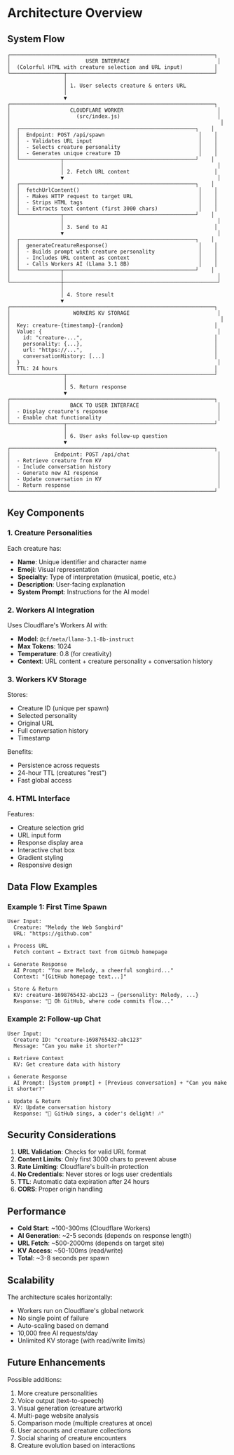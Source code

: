 # Architecture Overview

## System Flow

```
┌─────────────────────────────────────────────────────────────────┐
│                        USER INTERFACE                            │
│  (Colorful HTML with creature selection and URL input)          │
└─────────────────┬───────────────────────────────────────────────┘
                  │
                  │ 1. User selects creature & enters URL
                  │
                  ▼
┌─────────────────────────────────────────────────────────────────┐
│                   CLOUDFLARE WORKER                              │
│                     (src/index.js)                               │
│                                                                   │
│  ┌────────────────────────────────────────────────────────┐    │
│  │  Endpoint: POST /api/spawn                              │    │
│  │  - Validates URL input                                  │    │
│  │  - Selects creature personality                         │    │
│  │  - Generates unique creature ID                         │    │
│  └─────────────┬──────────────────────────────────────────┘    │
│                │                                                 │
│                │ 2. Fetch URL content                           │
│                ▼                                                 │
│  ┌────────────────────────────────────────────────────────┐    │
│  │  fetchUrlContent()                                      │    │
│  │  - Makes HTTP request to target URL                     │    │
│  │  - Strips HTML tags                                     │    │
│  │  - Extracts text content (first 3000 chars)             │    │
│  └─────────────┬──────────────────────────────────────────┘    │
│                │                                                 │
│                │ 3. Send to AI                                  │
│                ▼                                                 │
│  ┌────────────────────────────────────────────────────────┐    │
│  │  generateCreatureResponse()                             │    │
│  │  - Builds prompt with creature personality              │    │
│  │  - Includes URL content as context                      │    │
│  │  - Calls Workers AI (Llama 3.1 8B)                      │    │
│  └─────────────┬──────────────────────────────────────────┘    │
│                │                                                 │
└────────────────┼─────────────────────────────────────────────────┘
                 │
                 │ 4. Store result
                 ▼
┌─────────────────────────────────────────────────────────────────┐
│                    WORKERS KV STORAGE                            │
│                                                                   │
│  Key: creature-{timestamp}-{random}                             │
│  Value: {                                                        │
│    id: "creature-...",                                          │
│    personality: {...},                                          │
│    url: "https://...",                                          │
│    conversationHistory: [...]                                   │
│  }                                                               │
│  TTL: 24 hours                                                  │
└─────────────────┬───────────────────────────────────────────────┘
                  │
                  │ 5. Return response
                  ▼
┌─────────────────────────────────────────────────────────────────┐
│                   BACK TO USER INTERFACE                         │
│  - Display creature's response                                   │
│  - Enable chat functionality                                     │
└─────────────────┬───────────────────────────────────────────────┘
                  │
                  │ 6. User asks follow-up question
                  ▼
┌─────────────────────────────────────────────────────────────────┐
│              Endpoint: POST /api/chat                            │
│  - Retrieve creature from KV                                     │
│  - Include conversation history                                  │
│  - Generate new AI response                                      │
│  - Update conversation in KV                                     │
│  - Return response                                               │
└─────────────────────────────────────────────────────────────────┘
```

## Key Components

### 1. Creature Personalities

Each creature has:
- **Name**: Unique identifier and character name
- **Emoji**: Visual representation
- **Specialty**: Type of interpretation (musical, poetic, etc.)
- **Description**: User-facing explanation
- **System Prompt**: Instructions for the AI model

### 2. Workers AI Integration

Uses Cloudflare's Workers AI with:
- **Model**: `@cf/meta/llama-3.1-8b-instruct`
- **Max Tokens**: 1024
- **Temperature**: 0.8 (for creativity)
- **Context**: URL content + creature personality + conversation history

### 3. Workers KV Storage

Stores:
- Creature ID (unique per spawn)
- Selected personality
- Original URL
- Full conversation history
- Timestamp

Benefits:
- Persistence across requests
- 24-hour TTL (creatures "rest")
- Fast global access

### 4. HTML Interface

Features:
- Creature selection grid
- URL input form
- Response display area
- Interactive chat box
- Gradient styling
- Responsive design

## Data Flow Examples

### Example 1: First Time Spawn

```
User Input:
  Creature: "Melody the Web Songbird"
  URL: "https://github.com"

↓ Process URL
  Fetch content → Extract text from GitHub homepage

↓ Generate Response
  AI Prompt: "You are Melody, a cheerful songbird..."
  Context: "[GitHub homepage text...]"
  
↓ Store & Return
  KV: creature-1698765432-abc123 → {personality: Melody, ...}
  Response: "🎵 Oh GitHub, where code commits flow..."
```

### Example 2: Follow-up Chat

```
User Input:
  Creature ID: "creature-1698765432-abc123"
  Message: "Can you make it shorter?"

↓ Retrieve Context
  KV: Get creature data with history

↓ Generate Response
  AI Prompt: [System prompt] + [Previous conversation] + "Can you make it shorter?"
  
↓ Update & Return
  KV: Update conversation history
  Response: "🎵 GitHub sings, a coder's delight! 🎶"
```

## Security Considerations

1. **URL Validation**: Checks for valid URL format
2. **Content Limits**: Only first 3000 chars to prevent abuse
3. **Rate Limiting**: Cloudflare's built-in protection
4. **No Credentials**: Never stores or logs user credentials
5. **TTL**: Automatic data expiration after 24 hours
6. **CORS**: Proper origin handling

## Performance

- **Cold Start**: ~100-300ms (Cloudflare Workers)
- **AI Generation**: ~2-5 seconds (depends on response length)
- **URL Fetch**: ~500-2000ms (depends on target site)
- **KV Access**: ~50-100ms (read/write)
- **Total**: ~3-8 seconds per spawn

## Scalability

The architecture scales horizontally:
- Workers run on Cloudflare's global network
- No single point of failure
- Auto-scaling based on demand
- 10,000 free AI requests/day
- Unlimited KV storage (with read/write limits)

## Future Enhancements

Possible additions:
1. More creature personalities
2. Voice output (text-to-speech)
3. Visual generation (creature artwork)
4. Multi-page website analysis
5. Comparison mode (multiple creatures at once)
6. User accounts and creature collections
7. Social sharing of creature encounters
8. Creature evolution based on interactions
